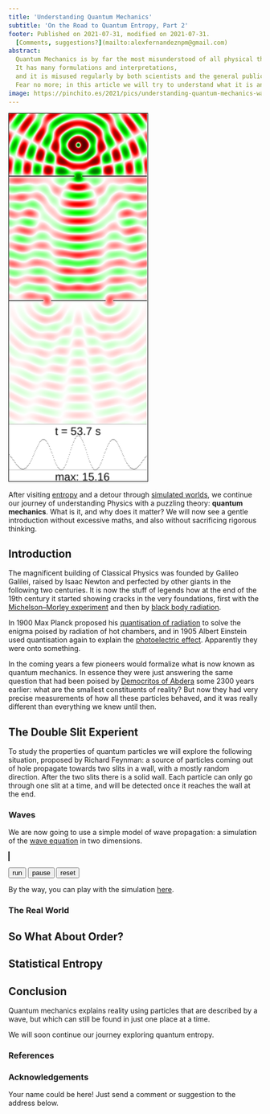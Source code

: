 ```yaml
---
title: 'Understanding Quantum Mechanics'
subtitle: 'On the Road to Quantum Entropy, Part 2'
footer: Published on 2021-07-31, modified on 2021-07-31.
  [Comments, suggestions?](mailto:alexfernandeznpm@gmail.com)
abstract:
  Quantum Mechanics is by far the most misunderstood of all physical theories.
  It has many formulations and interpretations,
  and it is misused regularly by both scientists and the general public.
  Fear no more; in this article we will try to understand what it is and why it matters.
image: https://pinchito.es/2021/pics/understanding-quantum-mechanics-waves.png
---
```


![An image with increasing entropy, from top left to bottom right.](pics/understanding-quantum-mechanics-waves.png "A wave travels first past a wall with one slit and then past a second wall with two slits, causing interference. Source: the author.")

After visiting
[entropy](understanding-entropy)
and a detour through
[simulated worlds](understanding-simulation),
we continue our journey of understanding Physics with a puzzling theory:
**quantum mechanics**.
What is it, and why does it matter?
We will now see a gentle introduction without excessive maths,
and also without sacrificing rigorous thinking.

## Introduction

The magnificent building of Classical Physics
was founded by Galileo Galilei, raised by Isaac Newton
and perfected by other giants in the following two centuries.
It is now the stuff of legends how at the end of the 19th century it
started showing cracks in the very foundations,
first with the
[Michelson–Morley experiment](https://en.wikipedia.org/wiki/Michelson%E2%80%93Morley_experiment)
and then by
[black body radiation](https://en.wikipedia.org/wiki/Black-body_radiation).

In 1900 Max Planck proposed his
[quantisation of radiation](https://en.wikipedia.org/wiki/Max_Planck#Black-body_radiation)
to solve the enigma poised by radiation of hot chambers,
and in 1905 Albert Einstein used quantisation again to explain the
[photoelectric effect](https://en.wikipedia.org/wiki/Photoelectric_effect).
Apparently they were onto something.

In the coming years a few pioneers would formalize what is now known as
quantum mechanics.
In essence they were just answering the same question that had been poised by
[Democritos of Abdera](https://en.wikipedia.org/wiki/Democritus)
some 2300 years earlier:
what are the smallest constituents of reality?
But now they had very precise measurements of how all these particles behaved,
and it was really different than everything we knew until then.

## The Double Slit Experient

To study the properties of quantum particles we will explore the following situation,
proposed by Richard Feynman:
a source of particles coming out of hole propagate towards two slits in a wall,
with a mostly random direction.
After the two slits there is a solid wall.
Each particle can only go through one slit at a time,
and will be detected once it reaches the wall at the end.

### Waves

We are now going to use a simple model of wave propagation:
a simulation of the [wave equation](https://en.wikipedia.org/wiki/Wave_equation)
in two dimensions.

<script src="https://pinchito.es/physics-simulation/double-slit/wave.js"></script>
<canvas id="wave-canvas" width="200" height="500" style="border: solid black 1px; max-width: 100%; max-height: 100%;"></canvas>
<div id="form">
<form id="params">
<input style="display: none;" type="number" id="speed" value="2">
<input style="display: none;" type="number" id="damping" value="0">
<input style="display: none;" type="number" id="periods" value="0">
<input style="display: none;" type="checkbox" id="autorun">
<input style="display: none;" type="checkbox" id="maxspeed">
<input style="display: none;" type="checkbox" id="close1">
<input style="display: none;" type="checkbox" id="close2">
<button id="run" type="button">run</button>
<button id="pause" type="button">pause</button>
<button id="reset" type="button">reset</button>
</form>
</div>


By the way, you can play with the simulation
[here](https://pinchito.es/double-slit/).

### The Real World


## So What About Order?


## Statistical Entropy


## Conclusion

Quantum mechanics explains reality using particles that are described by a wave,
but which can still be found in just one place at a time.

We will soon continue our journey exploring quantum entropy.

### References


### Acknowledgements

Your name could be here!
Just send a comment or suggestion to the address below.

